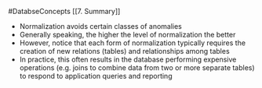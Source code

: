 #DatabseConcepts [[7. Summary]]
- Normalization avoids certain classes of anomalies
- Generally speaking, the higher the level of normalization the better
- However, notice that each form of normalization typically requires the creation of new relations (tables) and relationships among tables
- In practice, this often results in the database performing expensive operations (e.g. joins to combine data from two or more separate tables) to respond to application queries and reporting